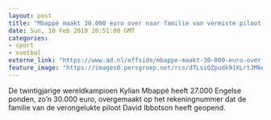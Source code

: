 ```yaml
---
layout: post
title: "Mbappé maakt 30.000 euro over naar familie van vermiste piloot Ibbotson"
date: Sun, 10 Feb 2019 20:51:00 GMT
categories: 
- sport 
- voetbal 
externe_link: "https://www.ad.nl/offside/mbappe-maakt-30-000-euro-over-naar-familie-van-vermiste-piloot-ibbotson~ac44799f/"
feature_image: "https://images0.persgroep.net/rcs/dTLsiQZpudk91XLrtJMke3MEOtc/diocontent/141231549/_fitwidth/400/?appId=21791a8992982cd8da851550a453bd7f&quality=0.7"
---
```


De twintigjarige wereldkampioen Kylian Mbappé heeft 27.000 Engelse ponden, zo’n 30.000 euro, overgemaakt op het rekeningnummer dat de familie van de verongelukte piloot David Ibbotson heeft geopend.
